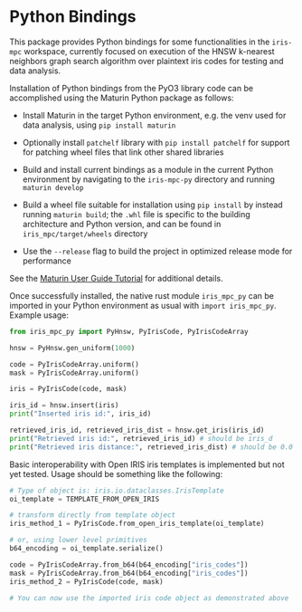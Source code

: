 # Python Bindings

This package provides Python bindings for some functionalities in the `iris-mpc` workspace, currently focused on execution of the HNSW k-nearest neighbors graph search algorithm over plaintext iris codes for testing and data analysis.

Installation of Python bindings from the PyO3 library code can be accomplished using the Maturin Python package as follows:

- Install Maturin in the target Python environment, e.g. the venv used for data analysis, using `pip install maturin`

- Optionally install `patchelf` library with `pip install patchelf` for support for patching wheel files that link other shared libraries

- Build and install current bindings as a module in the current Python environment by navigating to the `iris-mpc-py` directory and running `maturin develop`

- Build a wheel file suitable for installation using `pip install` by instead running `maturin build`; the `.whl` file is specific to the building architecture and Python version, and can be found in `iris_mpc/target/wheels` directory

- Use the `--release` flag to build the project in optimized release mode for performance

See the [Maturin User Guide Tutorial](https://www.maturin.rs/tutorial#build-and-install-the-module-with-maturin-develop) for additional details.

Once successfully installed, the native rust module `iris_mpc_py` can be imported in your Python environment as usual with `import iris_mpc_py`.  Example usage:

```python
from iris_mpc_py import PyHnsw, PyIrisCode, PyIrisCodeArray

hnsw = PyHnsw.gen_uniform(1000)

code = PyIrisCodeArray.uniform()
mask = PyIrisCodeArray.uniform()

iris = PyIrisCode(code, mask)

iris_id = hnsw.insert(iris)
print("Inserted iris id:", iris_id)

retrieved_iris_id, retrieved_iris_dist = hnsw.get_iris(iris_id)
print("Retrieved iris id:", retrieved_iris_id) # should be iris_d
print("Retrieved iris distance:", retrieved_iris_dist) # should be 0.0
```

Basic interoperability with Open IRIS iris templates is implemented but not yet tested.  Usage should be something like the following:

```python
# Type of object is: iris.io.dataclasses.IrisTemplate
oi_template = TEMPLATE_FROM_OPEN_IRIS

# transform directly from template object
iris_method_1 = PyIrisCode.from_open_iris_template(oi_template)

# or, using lower level primitives
b64_encoding = oi_template.serialize()

code = PyIrisCodeArray.from_b64(b64_encoding["iris_codes"])
mask = PyIrisCodeArray.from_b64(b64_encoding["iris_codes"])
iris_method_2 = PyIrisCode(code, mask)

# You can now use the imported iris code object as demonstrated above
```
